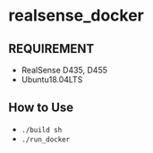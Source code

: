 # realsense_docker
## REQUIREMENT
- RealSense D435, D455
- Ubuntu18.04LTS

## How to Use
- `./build sh`
- `./run_docker`
